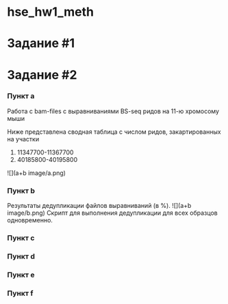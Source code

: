 # hse_hw1_meth

Задание #1
=====================


Задание #2
=====================

### Пункт а
Работа с bam-files с выравниваниями BS-seq ридов на 11-ю хромосому мыши

Ниже представлена сводная таблица с числом ридов, закартированных на участки
1) 11347700-11367700
2) 40185800-40195800

![](a+b image/a.png)

### Пункт b
Результаты дедупликации файлов выравниваний (в %).
![](a+b image/b.png)
Скрипт для выполнения дедупликации для всех образцов одновременно.

### Пункт c


### Пункт d

### Пункт e


### Пункт f

